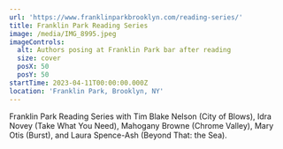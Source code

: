 ```yaml
---
url: 'https://www.franklinparkbrooklyn.com/reading-series/'
title: Franklin Park Reading Series
image: /media/IMG_8995.jpeg
imageControls:
  alt: Authors posing at Franklin Park bar after reading
  size: cover
  posX: 50
  posY: 50
startTime: 2023-04-11T00:00:00.000Z
location: 'Franklin Park, Brooklyn, NY'
---
```


Franklin Park Reading Series with Tim Blake Nelson (City of Blows), Idra Novey (Take What You Need), Mahogany Browne (Chrome Valley), Mary Otis (Burst), and Laura Spence-Ash (Beyond That: the Sea).

 
